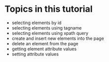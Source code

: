 # Topics in this tutorial

- selecting elements by id
- selecting elements using tagname
- selecting elements using xpath query
- create and insert new elements into the page
- delete an element from the page
- getting element attribute values
- setting attribute values